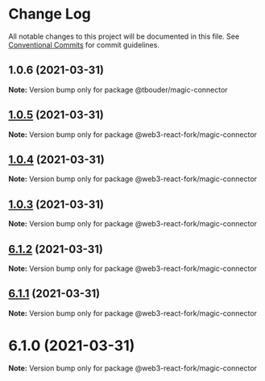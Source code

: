 # Change Log

All notable changes to this project will be documented in this file.
See [Conventional Commits](https://conventionalcommits.org) for commit guidelines.

## 1.0.6 (2021-03-31)

**Note:** Version bump only for package @tbouder/magic-connector





## [1.0.5](https://github.com/TBouder/web3-react-fork/compare/@web3-react-fork/magic-connector@1.0.4...@web3-react-fork/magic-connector@1.0.5) (2021-03-31)

**Note:** Version bump only for package @web3-react-fork/magic-connector





## [1.0.4](https://github.com/TBouder/web3-react-fork/compare/@web3-react-fork/magic-connector@1.0.3...@web3-react-fork/magic-connector@1.0.4) (2021-03-31)

**Note:** Version bump only for package @web3-react-fork/magic-connector





## [1.0.3](https://github.com/TBouder/web3-react-fork/compare/@web3-react-fork/magic-connector@6.1.2...@web3-react-fork/magic-connector@1.0.3) (2021-03-31)

**Note:** Version bump only for package @web3-react-fork/magic-connector





## [6.1.2](https://github.com/TBouder/web3-react-fork/compare/@web3-react-fork/magic-connector@6.1.1...@web3-react-fork/magic-connector@6.1.2) (2021-03-31)

**Note:** Version bump only for package @web3-react-fork/magic-connector





## [6.1.1](https://github.com/TBouder/web3-react-fork/compare/@web3-react-fork/magic-connector@6.1.0...@web3-react-fork/magic-connector@6.1.1) (2021-03-31)

**Note:** Version bump only for package @web3-react-fork/magic-connector





# 6.1.0 (2021-03-31)

**Note:** Version bump only for package @web3-react-fork/magic-connector
